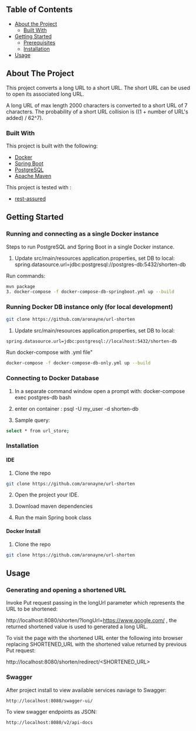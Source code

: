 
## Table of Contents

* [About the Project](#about-the-project)
  * [Built With](#built-with)
* [Getting Started](#getting-started)
  * [Prerequisites](#prerequisites)
  * [Installation](#installation)
* [Usage](#usage)



<!-- ABOUT THE PROJECT -->
## About The Project

This project converts a long URL to a short URL. The short URL can be used to open its associated long URL.


A long URL of max length 2000 characters is converted to a short URL of 7 characters. The probability of a short URL collision is ((1 + number of URL's added) / 62^7).


### Built With

This project is built with the following:

* [Docker](https://www.docker.com/)
* [Spring Boot](https://spring.io/projects/spring-boot)
* [PostgreSQL](https://www.postgresql.org/)
* [Apache Maven](https://maven.apache.org/)

This project is tested with :

* [rest-assured](http://rest-assured.io/)
  
## Getting Started

### Running and connecting as a single Docker instance

Steps to run PostgreSQL and Spring Boot in a single Docker instance.

1. Update src/main/resources application.properties, set DB to local: spring.datasource.url=jdbc:postgresql://postgres-db:5432/shorten-db

Run commands:
```sh
mvn package
3. docker-compose -f docker-compose-db-springboot.yml up --build
```

### Running Docker DB instance only (for local development)

```sh
git clone https://github.com/aronayne/url-shorten
```

1. Update src/main/resources application.properties, set DB to local: 
```sh
spring.datasource.url=jdbc:postgresql://localhost:5432/shorten-db
```

Run docker-compose with .yml file"
```sh
docker-compose -f docker-compose-db-only.yml up --build
```

### Connecting to Docker Database

1. In a separate command window open a prompt with: docker-compose exec postgres-db bash

2. enter on container : psql -U my_user -d shorten-db

3. Sample query: 
```sh
select * from url_store;
```

### Installation

#### IDE

1. Clone the repo
```sh
git clone https://github.com/aronayne/url-shorten
```
2. Open the project your IDE.

4. Download maven dependencies

4. Run the main Spring book class


#### Docker Install

1. Clone the repo
```sh
git clone https://github.com/aronayne/url-shorten
```

<!-- 2. Run commands:
```sh
mvn package
docker build -t url-shorten/url-shorten-docker .
docker run -p 8080:8080 url-shorten/url-shorten-docker
```
 -->
## Usage

### Generating and opening a shortened URL

Invoke Put request passing in the longUrl parameter which represents the URL to be shortened:

http://localhost:8080/shorten/?longUrl=https://www.google.com/ , the returned shortened value is used to generated a long URL.

To visit the page with the shortened URL enter the following into browser replacing SHORTENED_URL with the shortened value returned by previous Put request:

http://localhost:8080/shorten/redirect/<SHORTENED_URL>

### Swagger

After project install to view available services naviage to Swagger: 
```sh
http://localhost:8080/swagger-ui/ 
```

To view swagger endpoints as JSON: 
```sh
http://localhost:8080/v2/api-docs
```






